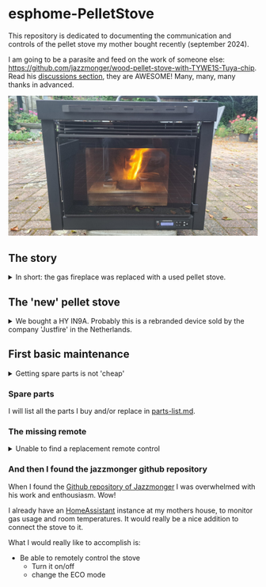 # esphome-PelletStove

This repository is dedicated to documenting the communication and controls of the pellet stove my mother bought recently (september 2024).

I am going to be a parasite and feed on the work of someone else: https://github.com/jazzmonger/wood-pellet-stove-with-TYWE1S-Tuya-chip. Read his [discussions section](https://github.com/jazzmonger/wood-pellet-stove-with-TYWE1S-Tuya-chip/discussions), they are AWESOME! Many, many, many thanks in advanced.

![pellet stove](media/README/image.png)

## The story

<details>
  <summary>In short: the gas fireplace was replaced with a used pellet stove.</summary>
  
My mother (80+) and father (70+) were really happy with their gas stove.

They enjoyed the warmth and liked turning the heat up to more then 22°C, as most elderly people do.

I remember I always had a hard time staying awake in these temperatures in winter times.

![gas stove](media/README/image-1.png)

But then the war in Ukrain broke loose and gas prices went up in the Netherlands. My parents were shocked by the news reports about the high gas prices and decided to stop turning on the gas fireplace to lower their monthly costs.

In basis that was a really good decision, if it were not for the fact that their 1960's house was not that nicely isolated.

Their next decision was to stop heating around 18h and heat only the living room with an electric heater up to 19°C. My mother also bought a cordless electric heating cushion for her back.

It was kind of okay for them, with some amount of complaining by my mother. She wore several layers of clothing and still was not comfortable.

I then decided to look for an alternative for their unused gas fireplace, but was limited by the fact that they absolutely did not want to invest thousands of Euros in a new fireplace. As they stated: they were too old for such an investment.

So the search was for a used pellet stove, that would fit the hole in the wall.

It took me more then a year to find one with an acceptable price. My father died during my search, so he was not going to benefit from it anymore.

Then I found one, the price was okay. The seller did not know of a manufacturer or model number. The gamble was on me to risk the money of someone else. 

The seller was nice and told us he had a good history with this stove. The reason for him to sell it was that it was getting too hot in his home. In my opinion that was not going to be an issue at my mothers place.

The device was demo-ed and we took it home.

</details>

## The 'new' pellet stove

<details>
<summary>
We bought a HY IN9A. Probably this is a rebranded device sold by the company 'Justfire' in the Netherlands.
</summary>

When Google-ing the model name, this led us to the site [http://histove.com](http://histove.com/?AirPelletStove/51.html). The manufacturing company (I assume) is HAINING HEYING HEATING TECHNOLOGY CO., LTD.

### Site Model information

Model: **HY-IN9A**

Capacity: _9KW_

Description: 2019 newly designed European style insert wood pellet stove

| Product parameters(HY-IN9A) |                 |
|-----------------------------|-----------------|
| Heat Area                   | 100㎡            |
| Dimension(W\*H\*D)          | 807\*635\*621mm |
| Air input pipe              | 50mm            |
| Air outlet pipe             | 80mm            |
| Auto-burning Time           | 13h-27h         |
| Consumption for pellet      | 0.8-1.8kg/h     |
| Efficiency                  | 90%             |
| Hopper Capacity             | 23kg            |
| Electronic comsuotion       | 100-400W/h      |
| Rating voltage              | 230v            |

Specifications:

1. Outside: steel coating.
2. Inside: monobloc steel structure, hand welded, heat-resistant up to 1200°C.
3. Door: carbon steel, high temperature resistant, with glass-ceramic.
4. Removable ash box: it collects the ash fallen through the holes in the brazier.
5. Glass-self cleaning: designing wind to blow ash from the glass keeps the glass always cleaning.
6. LCD control panel: it is placed on the upper side of the stove, simple and easy to be used. It is possible to plan the weekly switching on and off of the stove (week-end included).
7. Thermostat: The stove can keep the room's temperature stably. The temperature can be selected by users both on the panel and remote control, showing on the display.
8. Five steps power setting: it is up to your need, which also shows on the display.
9. Remote control
10. Smoke outlet: ø 80 mm, inlet ø 50 mm
11. Electrical supply: 230V-50Hz. 115V-60HZ, 100V-50HZ

### Not entirely true

As one can read, the information provided is mostly correct. So that is a starting point.

### Image search

So I tried to image search the stove I bought and there were several options:

- It is sold as a [Justfire PS-15-5 BUILDIN](https://justfire.nl/pellethaard-9kw-standard-type-black-2500.html)
- It is a Nemaxx stove (once sold in Germany)
  - The Nemaxx P6 is **identical** to the HY 6A.
- Cleveland Ironworks stove.
  - Their model [No.215](https://www.cleveland-ironworks.com/no-215-mini-pellet-stove.html) really looks like the same HY 6A.

</details>

## First basic maintenance

<details>
<summary>
Getting spare parts is not 'cheap'
</summary>

I am by no means a pellet stove expert. Let me get this out first.

What I am is a technical person. Problem solving is my job and I really like making things simple.

So I used my ash-vacuum-cleaner and take a deeper look into it.

The stove was almost clean, with some sealings ruptured.

Then I asked the company Justfire for a maintenance quote, and their response was this:

- Incidental maintenance: €300,-
- the mainboard (MCU) would need replacement because of a fire hazard: €200,-
- the display would need to match the MCU and would also be replaced: €170,-
- the ruptured seals would probably be included in the maintenance, if not that would add another €80,-

**No way that I am going to pay €750,-** for a first maintenance and inspection. They did not ask me for any serial number, model number, date of manufacturing or anything else.

I investigated other sellers for just the sealing-replacements than Justfire, but was unable to find all the seals that I needed. So I paid €80,- for two sealings at Justfire. These I can replace myself easily.

Half an hours of vacuuming, brushing and replacing the seals and we are in business for now.

</details>

### Spare parts

I will list all the parts I buy and/or replace in [parts-list.md](./parts-list.md).

### The missing remote

<details>
<summary>Unable to find a replacement remote control
</summary>

I found out the stove should have a remote. This would be nice so my mother would not need to bend over to control the stove.

I was unable to find a replacement remote for a price less then €80,-. That is too much as far as I am concerned. No guarantees that the remote would work anyway.

Justfire also sells a WiFi module for the ginormous amount of €160,-. But for an extra €160,- they are willing to configure it for me 😄.

</details>

### And then I found the jazzmonger github repository

When I found the [Github repository of Jazzmonger](https://github.com/jazzmonger/wood-pellet-stove-with-TYWE1S-Tuya-chip) I was overwhelmed with his work and enthousiasm. Wow!

I already have an [HomeAssistant](https://www.home-assistant.io/) instance at my mothers house, to monitor gas usage and room temperatures. It would really be a nice addition to connect the stove to it.

What I would really like to accomplish is:

- Be able to remotely control the stove
  - Turn it on/off
  - change the ECO mode
